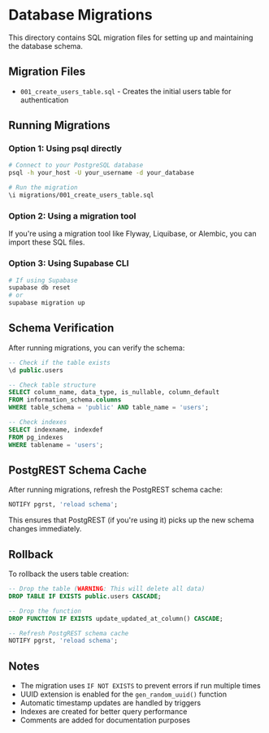 # Database Migrations

This directory contains SQL migration files for setting up and maintaining the database schema.

## Migration Files

- `001_create_users_table.sql` - Creates the initial users table for authentication

## Running Migrations

### Option 1: Using psql directly

```bash
# Connect to your PostgreSQL database
psql -h your_host -U your_username -d your_database

# Run the migration
\i migrations/001_create_users_table.sql
```

### Option 2: Using a migration tool

If you're using a migration tool like Flyway, Liquibase, or Alembic, you can import these SQL files.

### Option 3: Using Supabase CLI

```bash
# If using Supabase
supabase db reset
# or
supabase migration up
```

## Schema Verification

After running migrations, you can verify the schema:

```sql
-- Check if the table exists
\d public.users

-- Check table structure
SELECT column_name, data_type, is_nullable, column_default 
FROM information_schema.columns 
WHERE table_schema = 'public' AND table_name = 'users';

-- Check indexes
SELECT indexname, indexdef 
FROM pg_indexes 
WHERE tablename = 'users';
```

## PostgREST Schema Cache

After running migrations, refresh the PostgREST schema cache:

```sql
NOTIFY pgrst, 'reload schema';
```

This ensures that PostgREST (if you're using it) picks up the new schema changes immediately.

## Rollback

To rollback the users table creation:

```sql
-- Drop the table (WARNING: This will delete all data)
DROP TABLE IF EXISTS public.users CASCADE;

-- Drop the function
DROP FUNCTION IF EXISTS update_updated_at_column() CASCADE;

-- Refresh PostgREST schema cache
NOTIFY pgrst, 'reload schema';
```

## Notes

- The migration uses `IF NOT EXISTS` to prevent errors if run multiple times
- UUID extension is enabled for the `gen_random_uuid()` function
- Automatic timestamp updates are handled by triggers
- Indexes are created for better query performance
- Comments are added for documentation purposes 